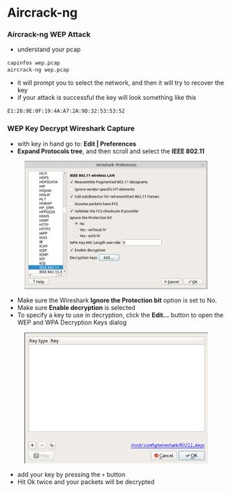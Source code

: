 # Aircrack-ng

### Aircrack-ng WEP Attack

* understand your pcap&#x20;

```
capinfos wep.pcap
aircrack-ng wep.pcap
```

* it will prompt you to select the network, and then it will try to recover the key
* if your attack is successful the key will look something like this&#x20;

```
E1:26:9E:0F:19:4A:A7:2A:9D:32:53:53:52
```

### WEP Key Decrypt Wireshark Capture

* with key in hand go to: **Edit | Preferences**
* **Expand Protocols tree**, and then scroll and select the **IEEE 802.11**

<figure><img src="../.gitbook/assets/image.png" alt=""><figcaption></figcaption></figure>

* Make sure the Wireshark **Ignore the Protection bit** option is set to No.
* Make sure **Enable decryption** is selected
* To specify a key to use in decryption, click the **Edit...** button to open the WEP and WPA Decryption Keys dialog

<figure><img src="../.gitbook/assets/image (1).png" alt=""><figcaption></figcaption></figure>

* add your key by pressing the `+` button
* Hit Ok twice and your packets will be decrypted&#x20;
